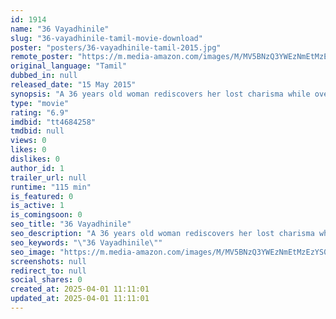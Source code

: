 ```yaml
---
id: 1914
name: "36 Vayadhinile"
slug: "36-vayadhinile-tamil-movie-download"
poster: "posters/36-vayadhinile-tamil-2015.jpg"
remote_poster: "https://m.media-amazon.com/images/M/MV5BNzQ3YWEzNmEtMzEzYS00N2I3LThlYTAtZmMwOTE1YjFmMTViXkEyXkFqcGdeQXVyMTEzNzg0Mjkx._V1_SX300.jpg"
original_language: "Tamil"
dubbed_in: null
released_date: "15 May 2015"
synopsis: "A 36 years old woman rediscovers her lost charisma while overcoming profound odds from a patriarchal society."
type: "movie"
rating: "6.9"
imdbid: "tt4684258"
tmdbid: null
views: 0
likes: 0
dislikes: 0
author_id: 1
trailer_url: null
runtime: "115 min"
is_featured: 0
is_active: 1
is_comingsoon: 0
seo_title: "36 Vayadhinile"
seo_description: "A 36 years old woman rediscovers her lost charisma while overcoming profound odds from a patriarchal society."
seo_keywords: "\"36 Vayadhinile\""
seo_image: "https://m.media-amazon.com/images/M/MV5BNzQ3YWEzNmEtMzEzYS00N2I3LThlYTAtZmMwOTE1YjFmMTViXkEyXkFqcGdeQXVyMTEzNzg0Mjkx._V1_SX300.jpg"
screenshots: null
redirect_to: null
social_shares: 0
created_at: 2025-04-01 11:11:01
updated_at: 2025-04-01 11:11:01
---
```


